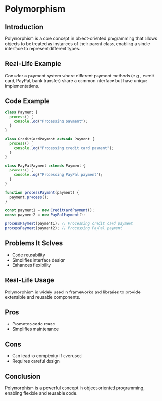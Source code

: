 # Polymorphism

## Introduction
Polymorphism is a core concept in object-oriented programming that allows objects to be treated as instances of their parent class, enabling a single interface to represent different types.

## Real-Life Example
Consider a payment system where different payment methods (e.g., credit card, PayPal, bank transfer) share a common interface but have unique implementations.

## Code Example
```javascript
class Payment {
  process() {
    console.log("Processing payment");
  }
}

class CreditCardPayment extends Payment {
  process() {
    console.log("Processing credit card payment");
  }
}

class PayPalPayment extends Payment {
  process() {
    console.log("Processing PayPal payment");
  }
}

function processPayment(payment) {
  payment.process();
}

const payment1 = new CreditCardPayment();
const payment2 = new PayPalPayment();

processPayment(payment1); // Processing credit card payment
processPayment(payment2); // Processing PayPal payment
```

## Problems It Solves
- Code reusability
- Simplifies interface design
- Enhances flexibility

## Real-Life Usage
Polymorphism is widely used in frameworks and libraries to provide extensible and reusable components.

## Pros
- Promotes code reuse
- Simplifies maintenance

## Cons
- Can lead to complexity if overused
- Requires careful design

## Conclusion
Polymorphism is a powerful concept in object-oriented programming, enabling flexible and reusable code.
